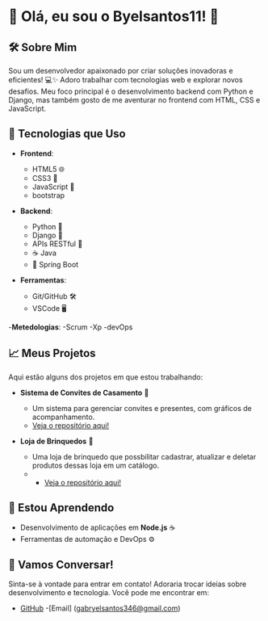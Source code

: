 # 👋 Olá, eu sou o Byelsantos11! 🌟

## 🛠️ Sobre Mim
Sou um desenvolvedor apaixonado por criar soluções inovadoras e eficientes! 💻✨ Adoro trabalhar com tecnologias web e explorar novos desafios. Meu foco principal é o desenvolvimento backend com Python e Django, mas também gosto de me aventurar no frontend com HTML, CSS e JavaScript.

## 🚀 Tecnologias que Uso
- **Frontend**:
  - HTML5 🌐
  - CSS3 🎨
  - JavaScript 📜
  - bootstrap

- **Backend**:
  - Python 🐍
  - Django 🚀
  - APIs RESTful 🔗
  - ☕ Java
  - 🌱 Spring Boot

- **Ferramentas**:
  - Git/GitHub 🛠️
  - VSCode 🖥️

-**Metedologias**:
-Scrum
-Xp
-devOps

## 📈 Meus Projetos
Aqui estão alguns dos projetos em que estou trabalhando:

- **Sistema de Convites de Casamento** 🎉
  - Um sistema para gerenciar convites e presentes, com gráficos de acompanhamento.
  - [Veja o repositório aqui!](https://github.com/Byelsantos11/projeto_casamento)

- **Loja de Brinquedos** 🔗
  - Uma loja de brinquedo que possbilitar cadastrar, atualizar e deletar produtos dessas loja em um catálogo.
  - - [Veja o repositório aqui!](https://github.com/Byelsantos11/Organizacao_casamento.git)

## 🌱 Estou Aprendendo
- Desenvolvimento de aplicações em **Node.js** ☕
- Ferramentas de automação e DevOps ⚙️

## 🤝 Vamos Conversar!
Sinta-se à vontade para entrar em contato! Adoraria trocar ideias sobre desenvolvimento e tecnologia. Você pode me encontrar em:
- [GitHub](https://github.com/Byelsantos11)
-[Email] (gabryelsantos346@gmail.com)

